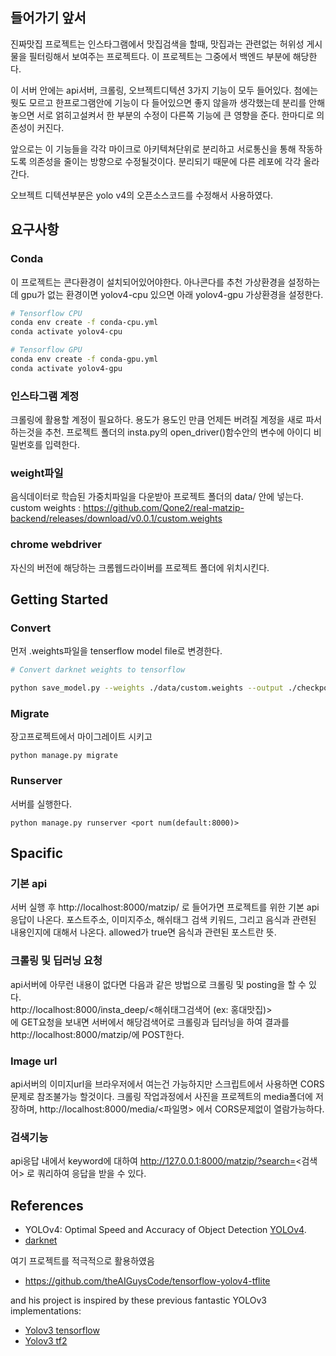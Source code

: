 ## 들어가기 앞서
진짜맛집 프로젝트는 인스타그램에서 맛집검색을 할때, 
맛집과는 관련없는 허위성 게시물을 필터링해서 보여주는 프로젝트다.
이 프로젝트는 그중에서 백엔드 부분에 해당한다.

이 서버 안에는 api서버, 크롤링, 오브젝트디텍션 3가지 기능이 모두 들어있다.
첨에는 뭣도 모르고 한프로그램안에 기능이 다 들어있으면 좋지 않을까 생각했는데
분리를 안해놓으면 서로 얽히고설켜서 한 부분의 수정이 다른쪽 기능에 큰 영향을 준다.
한마디로 의존성이 커진다.

앞으로는 이 기능들을 각각 마이크로 아키텍쳐단위로 분리하고
서로통신을 통해 작동하도록 의존성을 줄이는 방향으로 수정될것이다.
분리되기 때문에 다른 레포에 각각 올라간다.

오브젝트 디텍션부분은 yolo v4의 오픈소스코드를 수정해서 사용하였다.

## 요구사항

### Conda
이 프로젝트는 콘다환경이 설치되어있어야한다. 아나콘다를 추천
가상환경을 설정하는데
gpu가 없는 환경이면 yolov4-cpu
있으면 아래 yolov4-gpu 가상환경을 설정한다.

```bash
# Tensorflow CPU
conda env create -f conda-cpu.yml
conda activate yolov4-cpu

# Tensorflow GPU
conda env create -f conda-gpu.yml
conda activate yolov4-gpu
```

### 인스타그램 계정
크롤링에 활용할 계정이 필요하다.
용도가 용도인 만큼 언제든 버려질 계정을 새로 파서 하는것을 추천.
프로젝트 폴더의 insta.py의 open_driver()함수안의 변수에 아이디 비밀번호를 입력한다.

### weight파일
음식데이터로 학습된 가중치파일을 다운받아 프로젝트 폴더의
data/ 안에 넣는다.
custom weights : https://github.com/Qone2/real-matzip-backend/releases/download/v0.0.1/custom.weights

### chrome webdriver
자신의 버전에 해당하는 크롬웹드라이버를 프로젝트 폴더에 위치시킨다.

## Getting Started

### Convert
먼저 .weights파일을 tenserflow model file로 변경한다.

```bash
# Convert darknet weights to tensorflow

python save_model.py --weights ./data/custom.weights --output ./checkpoints/custom-416 --input_size 416 --model yolov4 

```

### Migrate
장고프로젝트에서 마이그레이트 시키고
```
python manage.py migrate
```

### Runserver
서버를 실행한다.
```
python manage.py runserver <port num(default:8000)>
```

## Spacific
### 기본 api
서버 실행 후
http://localhost:8000/matzip/
로 들어가면 프로젝트를 위한 기본 api 응답이 나온다.
포스트주소, 이미지주소, 해쉬태그 검색 키워드, 그리고 음식과 관련된 내용인지에 대해서 나온다. allowed가 true면 음식과 관련된 포스트란 뜻.

### 크롤링 및 딥러닝 요청
api서버에 아무런 내용이 없다면 다음과 같은 방법으로 크롤링 및 posting을 할 수 있다.  
http://localhost:8000/insta_deep/<해쉬태그검색어 (ex: 홍대맛집)>  
에 GET요청을 보내면 서버에서 해당검색어로 크롤링과 딥러닝을 하여 결과를 http://localhost:8000/matzip/에 POST한다.

### Image url
api서버의 이미지url을 브라우저에서 여는건 가능하지만 스크립트에서 사용하면 CORS문제로 참조불가능 할것이다. 크롤링 작업과정에서 사진을 프로젝트의 media폴더에 저장하며, 
http://localhost:8000/media/<파일명> 에서 CORS문제없이 열람가능하다.

### 검색기능
api응답 내에서 keyword에 대하여 http://127.0.0.1:8000/matzip/?search=<검색어>
로 쿼리하여 응답을 받을 수 있다.




## References

  * YOLOv4: Optimal Speed and Accuracy of Object Detection [YOLOv4](https://arxiv.org/abs/2004.10934).
  * [darknet](https://github.com/AlexeyAB/darknet)
  
  여기 프로젝트를 적극적으로 활용하였음
  * https://github.com/theAIGuysCode/tensorflow-yolov4-tflite

   and his project is inspired by these previous fantastic YOLOv3 implementations:
  * [Yolov3 tensorflow](https://github.com/YunYang1994/tensorflow-yolov3)
  * [Yolov3 tf2](https://github.com/zzh8829/yolov3-tf2)